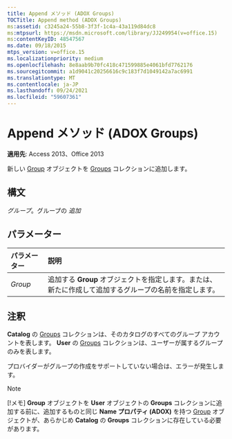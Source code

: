 ```yaml
---
title: Append メソッド (ADOX Groups)
TOCTitle: Append method (ADOX Groups)
ms:assetid: c3245a24-55b8-3f3f-1c4a-43a119d84dc8
ms:mtpsurl: https://msdn.microsoft.com/library/JJ249954(v=office.15)
ms:contentKeyID: 48547567
ms.date: 09/18/2015
mtps_version: v=office.15
ms.localizationpriority: medium
ms.openlocfilehash: 8e8aab9b70fc418c471599885e4061bfd7762176
ms.sourcegitcommit: a1d9041c20256616c9c183f7d1049142a7ac6991
ms.translationtype: MT
ms.contentlocale: ja-JP
ms.lasthandoff: 09/24/2021
ms.locfileid: "59607361"
---
```

# <a name="append-method-adox-groups"></a>Append メソッド (ADOX Groups)

**適用先**: Access 2013、Office 2013

新しい [Group](group-object-adox.md) オブジェクトを [Groups](groups-collection-adox.md) コレクションに追加します。

## <a name="syntax"></a>構文

*グループ*。グループの *追加*

## <a name="parameters"></a>パラメーター

|パラメーター|説明|
|:--------|:----------|
|*Group* |追加する **Group** オブジェクトを指定します。または、新たに作成して追加するグループの名前を指定します。|

## <a name="remarks"></a>注釈

**Catalog** の [Groups](catalog-object-adox.md) コレクションは、そのカタログのすべてのグループ アカウントを表します。 **User** の [Groups](user-object-adox.md) コレクションは、ユーザーが属するグループのみを表します。

プロバイダーがグループの作成をサポートしていない場合は、エラーが発生します。

> [!NOTE]
> [!メモ] **Group** オブジェクトを **User** オブジェクトの **Groups** コレクションに追加する前に、追加するものと同じ **Name プロパティ (ADOX)** を持つ [Group](name-property-adox.md) オブジェクトが、あらかじめ **Catalog** の **Groups** コレクションに存在している必要があります。


